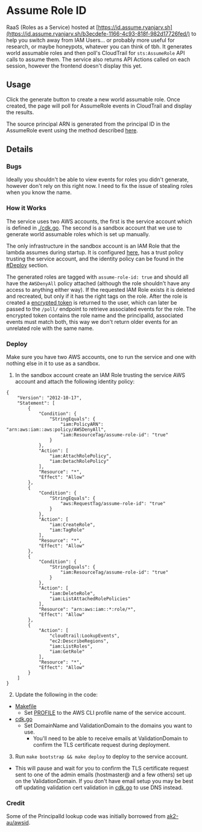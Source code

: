 # Assume Role ID

RaaS (Roles as a Service) hosted at [https://id.assume.ryanjarv.sh](https://id.assume.ryanjarv.sh/b3ecdefe-1166-4c93-818f-982d17726fed/) to help you switch away from IAM Users... or probably more useful for research, or maybe honeypots, whatever you can think of tbh. It generates world assumable roles and then poll's CloudTrail for `sts:AssumeRole` API calls to assume them. The service also returns API Actions called on each session, however the frontend doesn't display this yet.

## Usage

Click the generate button to create a new world assumable role. Once created, the page will poll for AssumeRole events in CloudTrail and display the results.

The source principal ARN is generated from the principal ID in the AssumeRole event using the method described [here](https://hackingthe.cloud/aws/enumeration/enumerate_principal_arn_from_unique_id/).

## Details


### Bugs

Ideally you shouldn't be able to view events for roles you didn't generate, however don't rely on this right now. I need to fix the issue of stealing roles when you know the name.

### How it Works

The service uses two AWS accounts, the first is the service account which is defined in [./cdk.go](./cdk.go). The second is a sandbox account that we use to generate world assumable roles which is set up manually.

The only infrastructure in the sandbox account is an IAM Role that the lambda assumes during startup. It is configured [here](https://github.com/RyanJarv/assume-role-id/blob/d986d0347e8eb3795d8305a1e4b42bda8b6cbc07/cdk.go#L23), has a trust policy trusting the service account, and the identity policy can be found in the [#Deploy](#deploy) section.

The generated roles are tagged with `assume-role-id: true` and should all have the `AWSDenyAll` policy attached (although the role shouldn't have any access to anything either way). If the requested IAM Role exists it is deleted and recreated, but only if it has the right tags on the role. After the role is created a [encrypted token](https://github.com/RyanJarv/assume-role-id/blob/4a71662cc1536ce77e33a74fb162c0df0bbf081d/web/pkg/role_token.go#L14) is returned to the user, which can later be passed to the `/poll/` endpoint to retrieve associated events for the role. The encrypted token contains the role name and the principalId, associated events must match both, this way we don't return older events for an unrelated role with the same name.


### Deploy


Make sure you have two AWS accounts, one to run the service and one with nothing else in it to use as a sandbox.

1. In the sandbox account create an IAM Role trusting the service AWS account and attach the following identity policy:

```
{
	"Version": "2012-10-17",
	"Statement": [
		{
			"Condition": {
				"StringEquals": {
					"iam:PolicyARN": "arn:aws:iam::aws:policy/AWSDenyAll",
					"iam:ResourceTag/assume-role-id": "true"
				}
			},
			"Action": [
				"iam:AttachRolePolicy",
				"iam:DetachRolePolicy"
			],
			"Resource": "*",
			"Effect": "Allow"
		},
		{
			"Condition": {
				"StringEquals": {
					"aws:RequestTag/assume-role-id": "true"
				}
			},
			"Action": [
				"iam:CreateRole",
				"iam:TagRole"
			],
			"Resource": "*",
			"Effect": "Allow"
		},
		{
			"Condition": {
				"StringEquals": {
					"iam:ResourceTag/assume-role-id": "true"
				}
			},
			"Action": [
				"iam:DeleteRole",
				"iam:ListAttachedRolePolicies"
			],
			"Resource": "arn:aws:iam::*:role/*",
			"Effect": "Allow"
		},
		{
			"Action": [
				"cloudtrail:LookupEvents",
				"ec2:DescribeRegions",
				"iam:ListRoles",
				"iam:GetRole"
			],
			"Resource": "*",
			"Effect": "Allow"
		}
	]
}
```


2. Update the following in the code:
  * [Makefile](./Makefile)
    * Set [PROFILE](https://github.com/RyanJarv/assume-role-id/blob/4a71662cc1536ce77e33a74fb162c0df0bbf081d/Makefile#L1) to the AWS CLI profile name of the service account.
  * [cdk.go](./cdk.go)
    * Set DomainName and ValidationDomain to the domains you want to use.
      * You'll need to be able to receive emails at ValidationDomain to confirm the TLS certificate request during deployment.
3. Run `make bootstrap && make deploy` to deploy to the service account.
  * This will pause and wait for you to confirm the TLS certificate request sent to one of the admin emails (hostmaster@ and a few others) set up on the ValidationDomain. If you don't have email setup you may be best off updating validation cert validation in [cdk.go](./cdk.go) to use DNS instead.

### Credit

Some of the PrincipalId lookup code was initially borrowed from [ak2-au/awsid](https://github.com/ak2-au/awsid).

